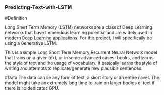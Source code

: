 ### Predicting-Text-with-LSTM

#Definition

Long Short Term Memory (LSTM) networks are a class of Deep Learning networks that have tremendous learning potential and are widely used in modern Deep Learning applications. For this project, I will specifically be using a Generative LSTM.

This is a simple Long Short Term Memory Recurrent Neural Network model that trains on a given text, or in some advanced cases- books, and learns the style of text and the usage of vocabulary. It basically learns the style of writing and attempts to replicate/generate new plausible sentences.

#Data
The data can be any form of text, a short story or an entire novel. The model might take an extremely long time to train on larger bodies of text if there is no dedicated GPU.
